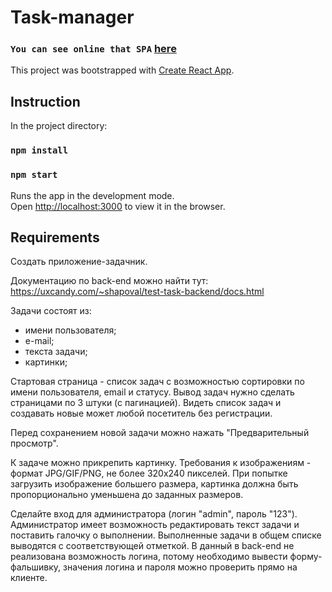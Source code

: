 # Task-manager

### `You can see online that SPA` [here](https://evgenbabenko.github.io/react-task-manager-bj/)

This project was bootstrapped with [Create React App](https://github.com/facebookincubator/create-react-app).

## Instruction

In the project directory:

### `npm install`
### `npm start`
Runs the app in the development mode.<br>
Open [http://localhost:3000](http://localhost:3000) to view it in the browser.

## Requirements

Создать приложение-задачник.

Документацию по back-end можно найти тут:
https://uxcandy.com/~shapoval/test-task-backend/docs.html

Задачи состоят из:
- имени пользователя;
- е-mail;
- текста задачи;
- картинки;

Стартовая страница - список задач с возможностью сортировки по имени пользователя, email и статусу. Вывод задач нужно сделать страницами по 3 штуки (с пагинацией). Видеть список задач и создавать новые может любой посетитель без регистрации. 

Перед сохранением новой задачи можно нажать "Предварительный просмотр".

К задаче можно прикрепить картинку. Требования к изображениям - формат JPG/GIF/PNG, не более 320х240 пикселей. При попытке загрузить изображение большего размера, картинка должна быть пропорционально уменьшена до заданных размеров.

Сделайте вход для администратора (логин "admin", пароль "123"). Администратор имеет возможность редактировать текст задачи и поставить галочку о выполнении. Выполненные задачи в общем списке выводятся с соответствующей отметкой. В данный в back-end не реализована возможность логина, потому необходимо вывести форму-фальшивку, значения логина и пароля можно проверить прямо на клиенте.
